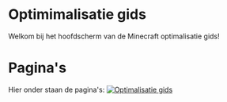 # Optimimalisatie gids
Welkom bij het hoofdscherm van de Minecraft optimalisatie gids!
# Pagina's
Hier onder staan de pagina's:
[![Optimalisatie gids](https://img.shields.io/badge/Optimalisatie%20gids-%20grey)](https://github.com/Minionguyjpro/minecraftoptimizationguide/blob/master/optimization/Nederlands/optimalisatie_gids.md)
